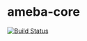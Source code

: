 # ameba-core

[![Build Status](https://travis-ci.org/koiketakayuki/ameba-core.svg?branch=master)](https://travis-ci.org/koiketakayuki/ameba-core)
